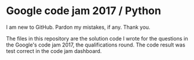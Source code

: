 # Google code jam 2017 / Python

I am new to GitHub. Pardon my mistakes, if any. Thank you.

The files in this repository are the solution code I wrote for the questions in the Google's code jam 2017, the qualifications round.
The code result was test correct in the code jam dashboard.
